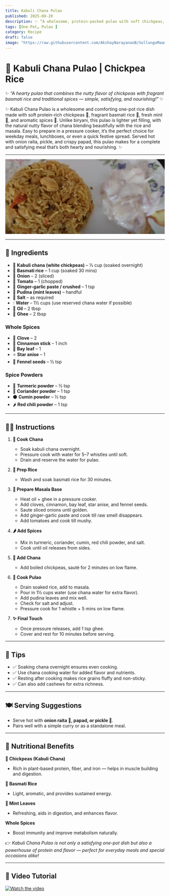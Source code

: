 ```yaml
---
title: Kabuli Chana Pulao  
published: 2025-08-20  
description: ✨ “A wholesome, protein-packed pulao with soft chickpeas, fragrant basmati rice, and aromatic spices — a one-pot delight for every meal!” ✨  
tags: [One-Pot, Pulao ]  
category: Recipe  
draft: false  
image: "https://raw.githubusercontent.com/AkshayNarayananB/SollungoMaami/master/images/chanapulao.png"  
---
```


# 🍲 Kabuli Chana Pulao | Chickpea Rice  

✨ *“A hearty pulao that combines the nutty flavor of chickpeas with fragrant basmati rice and traditional spices — simple, satisfying, and nourishing!”* ✨  

✨ Kabuli Chana Pulao is a wholesome and comforting one-pot rice dish made with soft protein-rich chickpeas 🫘, fragrant basmati rice 🍚, fresh mint 🌿, and aromatic spices 🌸. Unlike biryani, this pulao is lighter yet filling, with the natural nutty flavor of chana blending beautifully with the rice and masala. Easy to prepare in a pressure cooker, it’s the perfect choice for weekday meals, lunchboxes, or even a quick festive spread. Served hot with onion raita, pickle, and crispy papad, this pulao makes for a complete and satisfying meal that’s both hearty and nourishing. ✨

---

![chanapulao](https://raw.githubusercontent.com/AkshayNarayananB/SollungoMaami/master/images/chanapulao.png)  

---

## 🛒 Ingredients  

- 🫘 **Kabuli chana (white chickpeas)** – ½ cup (soaked overnight)  
- 🌾 **Basmati rice** – 1 cup (soaked 30 mins)  
- 🧅 **Onion** – 2 (sliced)  
- 🍅 **Tomato** – 1 (chopped)  
- 🧄 **Ginger-garlic paste / crushed** – 1 tsp  
- 🌿 **Pudina (mint leaves)** – handful  
- 🧂 **Salt** – as required  
- 💧 **Water** – 1½ cups (use reserved chana water if possible)  
- 🧈 **Oil** – 2 tbsp  
- 🧈 **Ghee** – 2 tbsp  

### Whole Spices  
- 🌸 **Clove** – 2  
- 🌿 **Cinnamon stick** – 1 inch  
- 🍃 **Bay leaf** – 1  
- ⭐ **Star anise** – 1  
- 🌱 **Fennel seeds** – ½ tsp  

### Spice Powders  
- 🌼 **Turmeric powder** – ½ tsp  
- 🌿 **Coriander powder** – 1 tsp  
- ⚫ **Cumin powder** – ½ tsp  
- 🌶️ **Red chili powder** – 1 tsp  

---

## 👩‍🍳 Instructions  

1. **🫘 Cook Chana**  
   - Soak kabuli chana overnight.  
   - Pressure cook with water for 5–7 whistles until soft.  
   - Drain and reserve the water for pulao.  

2. **🍚 Prep Rice**  
   - Wash and soak basmati rice for 30 minutes.  

3. **🥘 Prepare Masala Base**  
   - Heat oil + ghee in a pressure cooker.  
   - Add cloves, cinnamon, bay leaf, star anise, and fennel seeds.  
   - Saute sliced onions until golden.  
   - Add ginger-garlic paste and cook till raw smell disappears.  
   - Add tomatoes and cook till mushy.  

4. **🌶️ Add Spices**  
   - Mix in turmeric, coriander, cumin, red chili powder, and salt.  
   - Cook until oil releases from sides.  

5. **🫘 Add Chana**  
   - Add boiled chickpeas, sauté for 2 minutes on low flame.  

6. **🍲 Cook Pulao**  
   - Drain soaked rice, add to masala.  
   - Pour in 1½ cups water (use chana water for extra flavor).  
   - Add pudina leaves and mix well.  
   - Check for salt and adjust.  
   - Pressure cook for 1 whistle + 5 mins on low flame.  

7. **✨ Final Touch**  
   - Once pressure releases, add 1 tsp ghee.  
   - Cover and rest for 10 minutes before serving.  

---

## 🌟 Tips  

- ✅ Soaking chana overnight ensures even cooking.  
- ✅ Use chana cooking water for added flavor and nutrients.  
- ✅ Resting after cooking makes rice grains fluffy and non-sticky.
- ✅ Can also add cashews for extra richness. 

---

## 🍽️ Serving Suggestions  

- Serve hot with **onion raita 🥒, papad, or pickle 🍋**.  
- Pairs well with a simple curry or as a standalone meal.  

---

## 💪 Nutritional Benefits  

**🫘 Chickpeas (Kabuli Chana)**  
- Rich in plant-based protein, fiber, and iron — helps in muscle building and digestion.  

**🌾 Basmati Rice**  
- Light, aromatic, and provides sustained energy.  

**🌿 Mint Leaves**  
- Refreshing, aids in digestion, and enhances flavor.  

**Whole Spices**  
- Boost immunity and improve metabolism naturally.  

👉 *Kabuli Chana Pulao is not only a satisfying one-pot dish but also a powerhouse of protein and flavor — perfect for everyday meals and special occasions alike!*  

---

## 🎥 Video Tutorial  

[![Watch the video](https://img.youtube.com/vi/VIDEO_ID/0.jpg)](https://youtu.be/akhhnTm3Alk?si=trUOJIKN9fd4kRGr)  
